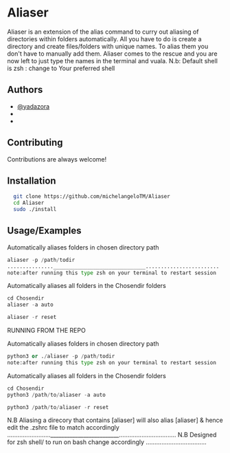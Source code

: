 
# Aliaser
Aliaser is an extension of the alias command to curry out aliasing of directories within
folders automatically. All you have to do is create a directory and create files/folders with unique names. To alias them you don't have to manually add them. Aliaser comes to the rescue and you are now left to just type the names in the terminal and vuala.
N.b: Default shell is zsh : change to Your preferred shell
## Authors

- [@yadazora](https://github.com/yadazora)
-
-
## Contributing
Contributions are always welcome!
## Installation

```bash
  git clone https://github.com/michelangeloTM/Aliaser
  cd Aliaser
  sudo ./install
```
## Usage/Examples
Automatically aliases folders in chosen directory path
```python
aliaser -p /path/todir
...............______________________________........................
note:after running this type zsh on your terminal to restart session
```
Automatically aliases all folders in the Chosendir folders
```python
cd Chosendir
aliaser -a auto
```

```python
aliaser -r reset
```
RUNNING FROM THE REPO

Automatically aliases folders in chosen directory path
```python
python3 or ./aliaser -p /path/todir
note:after running this type zsh on your terminal to restart session
```
Automatically aliases all folders in the Chosendir folders
```python
cd Chosendir
python3 /path/to/aliaser -a auto
```
```python
python3 /path/to/aliaser -r reset
```
N.B Aliasing a direcory that contains [aliaser] will also alias [aliaser] & hence edit
the .zshrc file to match accordingly
........................._________________________.................................
N.B Designed for zsh shell/ to run on bash change accordingly
...................................  
